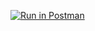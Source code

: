 [![Run in Postman](https://run.pstmn.io/button.svg)](https://app.getpostman.com/run-collection/39a92eee5ebf6479925e#?env%5BHW1%5D=W3sia2V5IjoiZWNob19ib2R5XG4iLCJ2YWx1ZSI6IiIsImVuYWJsZWQiOnRydWV9XQ==)

